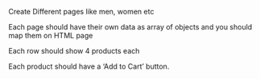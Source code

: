 Create Different pages like men, women etc

Each page should have their own data as array of objects and you should map them on HTML page

Each row should show 4 products each

Each product should have a ‘Add to Cart’ button.